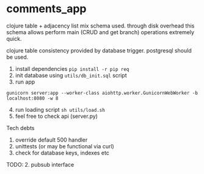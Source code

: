 # comments_app

clojure table + adjacency list mix schema used.
through disk overhead this schema allows perform main (CRUD and get branch) operations extremely quick.

clojure table consistency provided by database trigger. postgresql should be used.

1. install dependencies ```pip install -r pip req```
2. init database using ```utils/db_init.sql``` script
3. run app 
```
gunicorn server:app --worker-class aiohttp.worker.GunicornWebWorker -b localhost:8080 -w 8
```
4. run loading script ```sh utils/load.sh```
5. feel free to check api (server.py)


Tech debts

1. override default 500 handler
2. unittests (or may be functional via curl)
3. check for database keys, indexes etc

TODO:
2. pubsub interface
